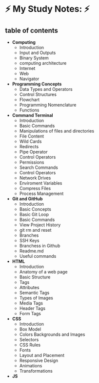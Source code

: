 # ⚡ My Study Notes: ⚡

## **table of contents**
- **Computing**
    - Introduction 
    - Input and Outputs
    - Binary System
    - computing architecture
    - Internet
    - Web
    - Navigator
- **Programming Concepts**
    - Data Types and Operators
    - Control Structures
    - Flowchart
    - Programming Nomenclature
    - Functions
- **Command Terminal**
    - Introduction
    - Basic Commands
    - Manipulations of files and directories 
    - File Content
    - Wild Cards
    - Redirects
    - Pipe Operator
    - Control Operators
    - Permissions
    - Search Commands
    - Control Operators
    - Network Drives
    - Enviroment Variables
    - Compress Files
    - Process Management
- **Git and GitHub**
    - Introduction
    - Basic Concepts
    - Basic Git Loop
    - Basic Commands
    - View Project History
    - git rm and reset
    - Branches
    - SSH Keys
    - Branchess in Github
    - Readme.md
    - Useful commands 
- **HTML**
    - Introduction
    - Anatomy of a web page
    - Basic Structure
    - Tags
    - Attributes
    - Semantic Tags
    - Types of Images
    - Media Tags
    - Header Tags
    - Form Tags
- **CSS**
    - Introduction
    - Box Model
    - Colors Backgrounds and Images
    - Selectors
    - CSS Rules
    - Fonts
    - Layout and Placement
    - Responsive Design
    - Animations
    - Transformations
- **JS**
